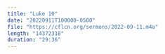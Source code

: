 ```yaml
---
title: "Luke 10"
date: "20220911T100000-0500"
file: "https://cflcn.org/sermons/2022-09-11.m4a"
length: "14372318"
duration: "29:36"
---
```

